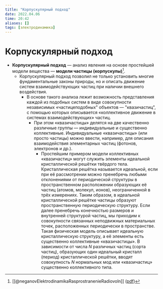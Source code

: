 ```yaml
---
title: "Корпускулярный подход"
date: 2022.04.06
time: 20:42
aliases: []
tags: [электродинамика]
---
```


# Корпускулярный подход

- **Корпускулярный подход** — анализ явления на основе простейшей модели вещества — **модели частицы (корпускулы)**[^1].
	- Корпускулярный подход позволил не только установить многие фундаментальные законы природы, но и описать движение систем взаимодействующих частиц при наличии внешнего воздействия.
		- В основе такого анализа лежит возможность представления каждой из подобных систем в виде совокупности независимых «частицеподобных" объектов — "квазичастиц", с помощью которых описывается «коллективное движение в системах взаимодействующих» частиц.
			- При этом «квазичастицы» делятся на две качественно различные группы — индивидуальные и существенно коллективные. Индивидуальные «квазичастицы» (или просто частицы) можно ввести, например, для описания взаимодействия элементарных частиц (фотонов, электронов и др.). 
				- Простейшим примером модели коллективных «квазичастиц» могут служить элементы идеальной кристаллической решётки твёрдого тела. Кристаллическая решётка называется идеальной, если при её рассмотрении можно пренебречь любыми отклонениями от периодической структуры в пространственном расположении образующих её частиц (атомов, молекул, ионов), неограниченной в трёх измерениях. Таким образом, в идеальной кристаллической решётке частицы образуют пространственную периодическую структуру. Если далее пренебречь конечностью размеров и внутренней структурой частиц, мы приходим к совокупности связанных неподвижных материальных точек, расположенных периодически в пространстве. Такая физическая модель описывает идеальную кристаллическую структуру, а её элементы есть существенно коллективные «квазичастицы». В зависимости от числа $N$ различных частиц (сорта частиц), образующих один идеальный кристалл (период) кристаллической решётки, вводят совокупность $N$ нормальных мод или «квазичастиц» существенно коллективного типа.

[^1]: [[@neganovElektrodinamikaRasprostranenieRadiovoln]] ([pdf](zotero://open-pdf/library/items/XN5K97GI?page=17&annotation=P5VIMNHI))  